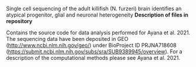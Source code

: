 Single cell sequencing of the adult killifish (N. furzeri) brain identifies an atypical progenitor, glial and neuronal heterogeneity 
**Description of files in repository**

Contains the source code for data analysis performed for Ayana et al. 2021. The sequencing data have been deposited in GEO (http://www.ncbi.nlm.nih.gov/geo/) under BioProject ID PRJNA718608 (https://submit.ncbi.nlm.nih.gov/subs/sra/SUB9389945/overview). For a description of the computational methods please see Ayana et al. 2021.



